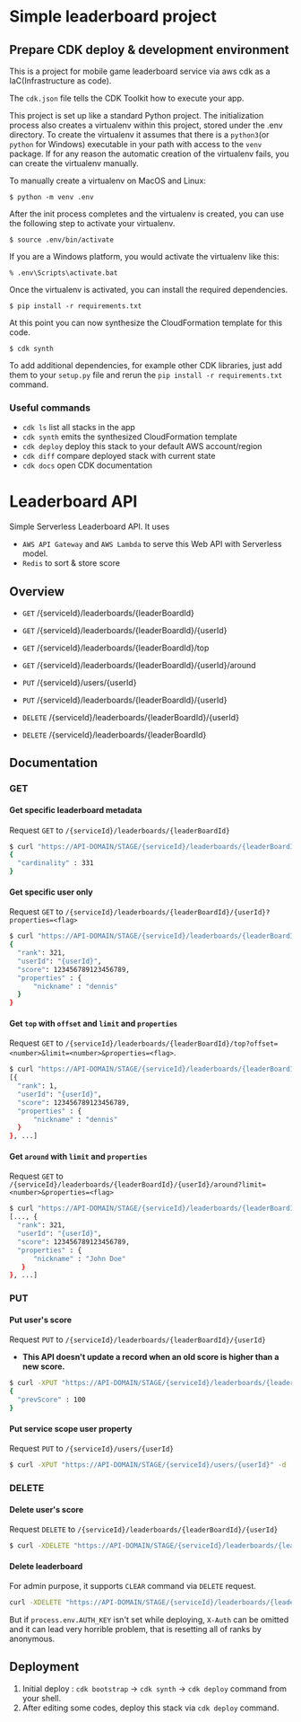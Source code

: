 
# Simple leaderboard project

## Prepare CDK deploy & development environment

This is a project for mobile game leaderboard service via aws cdk as a IaC(Infrastructure as code).

The `cdk.json` file tells the CDK Toolkit how to execute your app.

This project is set up like a standard Python project.  The initialization process also creates a virtualenv within this project, stored under the .env directory.  To create the virtualenv it assumes that there is a `python3`(or `python` for Windows) executable in your path with access to the `venv` package. If for any reason the automatic creation of the virtualenv fails, you can create the virtualenv manually.

To manually create a virtualenv on MacOS and Linux:

```
$ python -m venv .env
```

After the init process completes and the virtualenv is created, you can use the following
step to activate your virtualenv.

```
$ source .env/bin/activate
```

If you are a Windows platform, you would activate the virtualenv like this:

```
% .env\Scripts\activate.bat
```

Once the virtualenv is activated, you can install the required dependencies.

```
$ pip install -r requirements.txt
```

At this point you can now synthesize the CloudFormation template for this code.

```
$ cdk synth
```

To add additional dependencies, for example other CDK libraries, just add
them to your `setup.py` file and rerun the `pip install -r requirements.txt`
command.

### Useful commands

 * `cdk ls`          list all stacks in the app
 * `cdk synth`       emits the synthesized CloudFormation template
 * `cdk deploy`      deploy this stack to your default AWS account/region
 * `cdk diff`        compare deployed stack with current state
 * `cdk docs`        open CDK documentation

# Leaderboard API

Simple Serverless Leaderboard API. It uses

- `AWS API Gateway` and `AWS Lambda` to serve this Web API with Serverless model.
- `Redis` to sort & store score

## Overview

- `GET` /{serviceId}/leaderboards/{leaderBoardId}
- `GET` /{serviceId}/leaderboards/{leaderBoardId}/{userId}
- `GET` /{serviceId}/leaderboards/{leaderBoardId}/top
- `GET` /{serviceId}/leaderboards/{leaderBoardId}/{userId}/around

- `PUT` /{serviceId}/users/{userId}
- `PUT` /{serviceId}/leaderboards/{leaderBoardId}/{userId}

- `DELETE` /{serviceId}/leaderboards/{leaderBoardId}/{userId}
- `DELETE` /{serviceId}/leaderboards/{leaderBoardId}

## Documentation

### GET

#### Get specific leaderboard metadata

Request `GET` to `/{serviceId}/leaderboards/{leaderBoardId}`

```bash
$ curl "https://API-DOMAIN/STAGE/{serviceId}/leaderboards/{leaderBoardId}"
{
  "cardinality" : 331
}
```

#### Get specific user only

Request `GET` to `/{serviceId}/leaderboards/{leaderBoardId}/{userId}?properties=<flag>`

```bash
$ curl "https://API-DOMAIN/STAGE/{serviceId}/leaderboards/{leaderBoardId}/{userId}"
{
  "rank": 321,
  "userId": "{userId}",
  "score": 123456789123456789,
  "properties" : {
      "nickname" : "dennis"
  }
}
```

#### Get `top` with `offset` and `limit` and `properties`

Request `GET` to `/{serviceId}/leaderboards/{leaderBoardId}/top?offset=<number>&limit=<number>&properties=<flag>`.

```bash
$ curl "https://API-DOMAIN/STAGE/{serviceId}/leaderboards/{leaderBoardId}/top?offset=0&limit=10&properties=true"
[{
  "rank": 1,
  "userId": "{userId}",
  "score": 123456789123456789,
  "properties" : {
      "nickname" : "dennis"
  }
}, ...]
```

#### Get `around` with `limit` and `properties`

Request `GET` to `/{serviceId}/leaderboards/{leaderBoardId}/{userId}/around?limit=<number>&properties=<flag>`

```bash
$ curl "https://API-DOMAIN/STAGE/{serviceId}/leaderboards/{leaderBoardId}/{userId}/around?limit=10&properties=true"
[..., {
  "rank": 321,
  "userId": "{userId}",
  "score": 123456789123456789,
  "properties" : {
      "nickname" : "John Doe"
   }
}, ...]
```

### PUT

#### Put user's score

Request `PUT` to `/{serviceId}/leaderboards/{leaderBoardId}/{userId}`

- **This API doesn't update a record when an old score is higher than a new score.**

```bash
$ curl -XPUT "https://API-DOMAIN/STAGE/{serviceId}/leaderboards/{leaderBoardId}/{userId}"
{
  "prevScore" : 100
}
```

#### Put service scope user property

Request `PUT` to `/{serviceId}/users/{userId}`

```bash
$ curl -XPUT "https://API-DOMAIN/STAGE/{serviceId}/users/{userId}" -d '{ "properties": { "nickname" : "John Doe" } }'
```

### DELETE

#### Delete user's score

Request `DELETE` to `/{serviceId}/leaderboards/{leaderBoardId}/{userId}`

```bash
$ curl -XDELETE "https://API-DOMAIN/STAGE/{serviceId}/leaderboards/{leaderBoardId}/{userId}"
```

#### Delete leaderboard

For admin purpose, it supports `CLEAR` command via `DELETE` request.

```bash
curl -XDELETE "https://API-DOMAIN/STAGE/{serviceId}/leaderboards/{leaderBoardId}" -H "X-Auth: admin-secret-token"
```

But if `process.env.AUTH_KEY` isn't set while deploying, `X-Auth` can be omitted and it can lead very horrible problem, that is resetting all of ranks by anonymous.

## Deployment

1. Initial deploy : `cdk bootstrap` -> `cdk synth` -> `cdk deploy` command from your shell.
2. After editing some codes, deploy this stack via `cdk deploy` command.